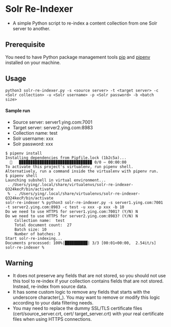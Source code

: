 # Solr  Re-Indexer
* A simple Python script to re-index a content collection from one Solr server to another.

## Prerequisite
You need to have Python package management tools [pip](https://pip.pypa.io/en/stable/) and [pipenv](https://docs.pipenv.org/) installed on your machine. 

## Usage
```
python3 solr-re-indexer.py -s <source server> -t <target server> -c <Solr collection> -u <Solr username> -p <Solr password> -b <batch size>
```

#### Sample run
* Source server: server1.ying.com:7001
* Target server: server2.ying.com:8983
* Collection name: test
* Solr username: xxx
* Solr password: xxx
```
$ pipenv install
Installing dependencies from Pipfile.lock (1b2c5a)...
  🐍   ▉▉▉▉▉▉▉▉▉▉▉▉▉▉▉▉▉▉▉▉▉▉▉▉▉▉▉▉▉▉▉▉ 0/0 — 00:00:00
To activate this project's virtualenv, run pipenv shell.
Alternatively, run a command inside the virtualenv with pipenv run.
$ pipenv shell  
Launching subshell in virtual environment...
 . /Users/ying/.local/share/virtualenvs/solr-re-indexer-Q324kecP/bin/activate
 %  . /Users/ying/.local/share/virtualenvs/solr-re-indexer-Q324kecP/bin/activate
solr-re-indexer % python3 solr-re-indexer.py -s server1.ying.com:7001 -t server2.ying.com:8983 -c test -u xxx -p xxx -b 10
Do we need to use HTTPS for server1.ying.com:7001? (Y/N) N
Do we need to use HTTPS for server2.ying.com:8983? (Y/N) N
	Collection name:  test
	Total document count:  27
	Batch size: 10
	Number of batches: 3
Start solr-re-indexing...
Documents processed: 100%|██████████| 3/3 [00:01<00:00,  2.54it/s]
solr-re-indexer % 

```

## Warning
* It does not preserve any fields that are not stored, so you should not use this tool to re-index if your collection contains fields that are not stored. Instead, re-index from source data.
* It has some custom logic to remove any fields that starts with the underscore character(_). You may want to remove or modify this logic according to your data filtering needs.
* You may need to replace the dummy SSL/TLS certificate files (cert/source_server.crt, cert/ target_server.crt) with your real certificate files when using HTTPS connections.
